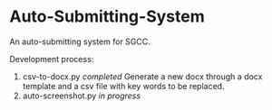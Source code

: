 # Auto-Submitting-System
An auto-submitting system for SGCC.

Development process:
1. csv-to-docx.py _completed_
Generate a new docx through a docx template and a csv file with key words to be replaced.
2. auto-screenshot.py _in progress_
